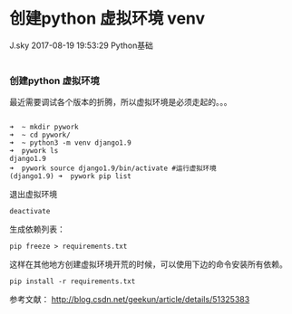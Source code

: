 <div class="blog-article">
<h1 class="title">创建python 虚拟环境 venv</h1>
<span class="author">J.sky</span>
<span class="time">2017-08-19 19:53:29</span>
<span class="tag">Python基础</span>
</div>
</br>

### 创建python 虚拟环境

最近需要调试各个版本的折腾，所以虚拟环境是必须走起的。。。
<pre><code>
➜  ~ mkdir pywork
➜  ~ cd pywork/
➜  ~ python3 -m venv django1.9
➜  pywork ls
django1.9
➜  pywork source django1.9/bin/activate #运行虚拟环境
(django1.9) ➜  pywork pip list
</code></pre>

退出虚拟环境

    deactivate

生成依赖列表：

    pip freeze > requirements.txt

这样在其他地方创建虚拟环境开荒的时候，可以使用下边的命令安装所有依赖。

    pip install -r requirements.txt




参考文献：
http://blog.csdn.net/geekun/article/details/51325383